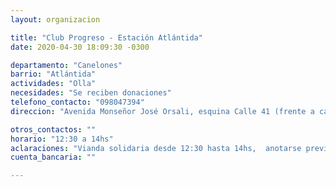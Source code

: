 ```yaml
---
layout: organizacion

title: "Club Progreso - Estación Atlántida"
date: 2020-04-30 18:09:30 -0300

departamento: "Canelones"
barrio: "Atlántida"
actividades: "Olla"
necesidades: "Se reciben donaciones"
telefono_contacto: "098047394"
direccion: "Avenida Monseñor José Orsali, esquina Calle 41 (frente a carnicería progreso)"

otros_contactos: ""
horario: "12:30 a 14hs"
aclaraciones: "Vianda solidaria desde 12:30 hasta 14hs,  anotarse previamente por telefono, llevar recipiente"
cuenta_bancaria: ""

---
```

